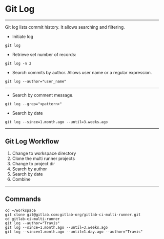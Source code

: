 # Git Log

----------

Git log lists commit history. It allows searching and filtering.

* Initiate log
```
git log
```

* Retrieve set number of records:
```
git log -n 2
```

* Search commits by author. Allows user name or a regular expression.
```
git log --author="user_name"
```

----------

* Search by comment message.
```
git log --grep="<pattern>"
```

* Search by date
```
git log --since=1.month.ago --until=3.weeks.ago
```


----------

## Git Log Workflow

1. Change to workspace directory
2. Clone the multi runner projects
3. Change to project dir
4. Search by author
5. Search by date
6. Combine

----------

## Commands

```
cd ~/workspace
git clone git@gitlab.com:gitlab-org/gitlab-ci-multi-runner.git
cd gitlab-ci-multi-runner
git log --author="Travis"
git log --since=1.month.ago --until=3.weeks.ago
git log --since=1.month.ago --until=1.day.ago --author="Travis"
```

